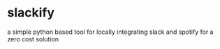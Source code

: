 # slackify
a simple python based tool for locally integrating slack and spotify for a zero cost solution
